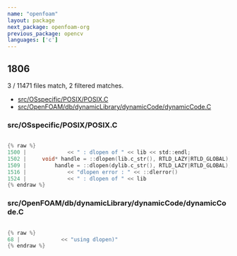 ```yaml
---
name: "openfoam"
layout: package
next_package: openfoam-org
previous_package: opencv
languages: ['c']
---
```

## 1806
3 / 11471 files match, 2 filtered matches.

 - [src/OSspecific/POSIX/POSIX.C](#srcosspecificposixposixc)
 - [src/OpenFOAM/db/dynamicLibrary/dynamicCode/dynamicCode.C](#srcopenfoamdbdynamiclibrarydynamiccodedynamiccodec)

### src/OSspecific/POSIX/POSIX.C

```c

{% raw %}
1500 |             << " : dlopen of " << lib << std::endl;
1502 |     void* handle = ::dlopen(lib.c_str(), RTLD_LAZY|RTLD_GLOBAL);
1509 |         handle = ::dlopen(dylib.c_str(), RTLD_LAZY|RTLD_GLOBAL);
1516 |             << "dlopen error : " << ::dlerror()
1524 |             << " : dlopen of " << lib
{% endraw %}

```
### src/OpenFOAM/db/dynamicLibrary/dynamicCode/dynamicCode.C

```c

{% raw %}
68 |             << "using dlopen)"
{% endraw %}

```